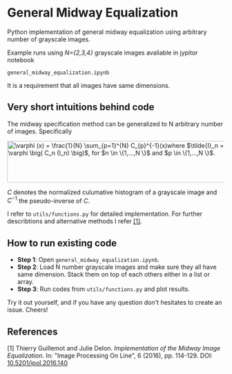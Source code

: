 # General Midway Equalization #

Python implementation of general midway equalization using arbitrary number of grayscale images.

Example runs using _N={2,3,4}_ grayscale images avaliable in jypitor notebook

`general_midway_equalization.ipynb`

It is a requirement that all images have same dimensions.

## Very short intuitions behind code ##

The midway specification method can be generalized to N arbitrary number of images. Specifically

<img src="http://www.sciweavers.org/tex2img.php?eq=%5Cvarphi%20%28x%29%20%3D%20%5Cfrac%7B1%7D%7BN%7D%20%5Csum_%7Bp%3D1%7D%5E%7BN%7D%20C_%7Bp%7D%5E%7B-1%7D%28x%29%0A%0Awhere%20%24%5Ctilde%7BI%7D_n%20%3D%20%5Cvarphi%20%5Cbig%28%20C_n%20%28I_n%29%20%5Cbig%29%24%2C%20for%20%24n%20%5Cin%20%5C%7B1%2C...%2CN%20%5C%7D%24%20and%20%24p%20%5Cin%20%5C%7B1%2C...%2CN%20%5C%7D%24.&bc=White&fc=Black&im=jpg&fs=12&ff=arev&edit=0" align="center" border="0" alt="\varphi (x) = \frac{1}{N} \sum_{p=1}^{N} C_{p}^{-1}(x)where $\tilde{I}_n = \varphi \big( C_n (I_n) \big)$, for $n \in \{1,...,N \}$ and $p \in \{1,...,N \}$." width="518" height="96" />

 $C$ denotes the normalized culumative histogram of a grayscale image and $C^{-1}$ the pseudo-inverse of $C$.

I refer to `utils/functions.py` for detailed implementation. 
For further describtions and alternative methods I refer [[1]](#1).

## How to run existing code ##

* __Step 1__: Open `general_midway_equalization.ipynb`.
* __Step 2__: Load N number grayscale images and make sure they all have same dimension. Stack them on top of each others either in a list or array.
* __Step 3__: Run codes from `utils/functions.py` and plot results.

Try it out yourself, and if you have any question don't hesitates to create an issue. Cheers!


## References ##

<a id="1">[1]</a> 
Thierry Guillemot and Julie Delon. _Implementation of the Midway Image Equalization_. In: "Image Processing On Line", 6 (2016), pp. 114-129. DOI: [10.5201/ipol.2016.140](http://www.ipol.im/pub/art/2016/140/?utm_source=doi "Named link title")
